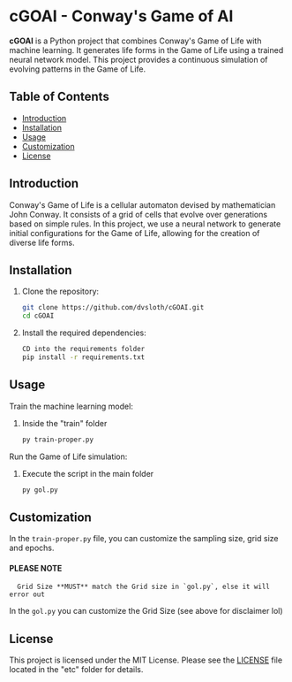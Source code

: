 # cGOAI - Conway's Game of AI

**cGOAI** is a Python project that combines Conway's Game of Life with machine learning. It generates life forms in the Game of Life using a trained neural network model. This project provides a continuous simulation of evolving patterns in the Game of Life.

## Table of Contents
- [Introduction](#introduction)
- [Installation](#installation)
- [Usage](#usage)
- [Customization](#customization)
- [License](#license)

## Introduction

Conway's Game of Life is a cellular automaton devised by mathematician John Conway. It consists of a grid of cells that evolve over generations based on simple rules. In this project, we use a neural network to generate initial configurations for the Game of Life, allowing for the creation of diverse life forms.

## Installation

1. Clone the repository:
   ```bash
   git clone https://github.com/dvsloth/cGOAI.git
   cd cGOAI
   ```
2. Install the required dependencies:
   ```bash
   CD into the requirements folder
   pip install -r requirements.txt
   ```

## Usage

Train the machine learning model:
  1. Inside the "train" folder
     ```bash
     py train-proper.py
     ```

Run the Game of Life simulation:
 1. Execute the script in the main folder
    ```bash
    py gol.py
    ```

## Customization

In the `train-proper.py` file, you can customize the sampling size, grid size and epochs.
  #### PLEASE NOTE
      Grid Size **MUST** match the Grid size in `gol.py`, else it will error out

In the `gol.py` you can customize the Grid Size (see above for disclaimer lol) 


## License

This project is licensed under the MIT License. Please see the [LICENSE](LICENSE) file located in the "etc" folder for details.


